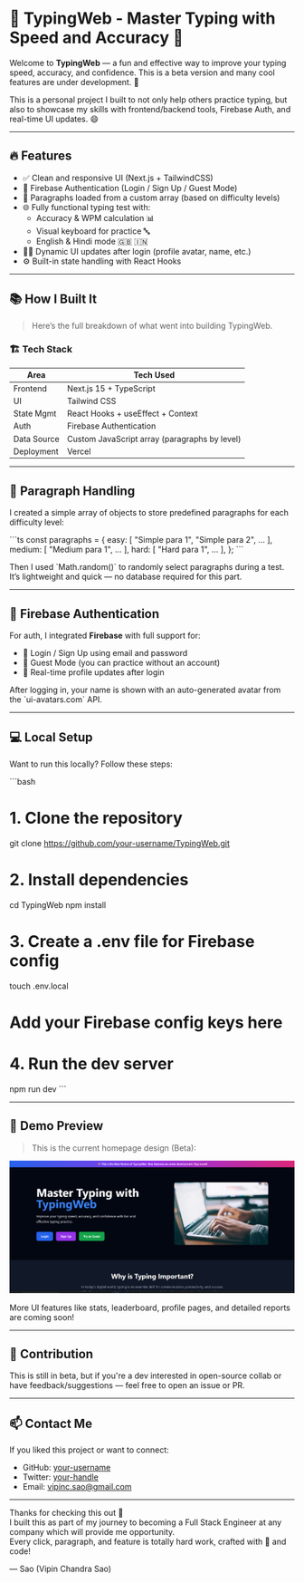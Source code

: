 
# 🧠 TypingWeb - Master Typing with Speed and Accuracy 🚀

Welcome to **TypingWeb** — a fun and effective way to improve your typing speed, accuracy, and confidence. This is a beta version and many cool features are under development. 🎯

This is a personal project I built to not only help others practice typing, but also to showcase my skills with frontend/backend tools, Firebase Auth, and real-time UI updates. 😄

---

## 🔥 Features

- ✅ Clean and responsive UI (Next.js + TailwindCSS)
- 🔐 Firebase Authentication (Login / Sign Up / Guest Mode)
- 💬 Paragraphs loaded from a custom array (based on difficulty levels)
- 🌐 Fully functional typing test with:
  - Accuracy & WPM calculation 📊
  - Visual keyboard for practice 🔤
  - English & Hindi mode 🇬🇧 🇮🇳
- 👨‍💻 Dynamic UI updates after login (profile avatar, name, etc.)
- ⚙️ Built-in state handling with React Hooks

---

## 📚 How I Built It

> Here’s the full breakdown of what went into building TypingWeb.

### 🏗️ Tech Stack

| Area        | Tech Used                        |
|-------------|----------------------------------|
| Frontend    | Next.js 15 + TypeScript          |
| UI          | Tailwind CSS                     |
| State Mgmt  | React Hooks + useEffect + Context |
| Auth        | Firebase Authentication          |
| Data Source | Custom JavaScript array (paragraphs by level) |
| Deployment  | Vercel                           |

---

## 📂 Paragraph Handling

I created a simple array of objects to store predefined paragraphs for each difficulty level:

\`\`\`ts
const paragraphs = {
  easy: [ "Simple para 1", "Simple para 2", ... ],
  medium: [ "Medium para 1", ... ],
  hard: [ "Hard para 1", ... ],
};
\`\`\`

Then I used \`Math.random()\` to randomly select paragraphs during a test. It’s lightweight and quick — no database required for this part.

---

## 🔐 Firebase Authentication

For auth, I integrated **Firebase** with full support for:

- 🔑 Login / Sign Up using email and password
- 🧪 Guest Mode (you can practice without an account)
- 🔄 Real-time profile updates after login

After logging in, your name is shown with an auto-generated avatar from the \`ui-avatars.com\` API.

---

## 💻 Local Setup

Want to run this locally? Follow these steps:

\`\`\`bash
# 1. Clone the repository
git clone https://github.com/your-username/TypingWeb.git

# 2. Install dependencies
cd TypingWeb
npm install

# 3. Create a .env file for Firebase config
touch .env.local
# Add your Firebase config keys here

# 4. Run the dev server
npm run dev
\`\`\`

---

## 🧪 Demo Preview

> This is the current homepage design (Beta):

![TypingWeb Homepage](./Screenshot%202025-04-20%20153048.png)

More UI features like stats, leaderboard, profile pages, and detailed reports are coming soon!

---

## 🤝 Contribution

This is still in beta, but if you're a dev interested in open-source collab or have feedback/suggestions — feel free to open an issue or PR.

---

## 📫 Contact Me

If you liked this project or want to connect:

- GitHub: [your-username](https://github.com/vipinsao)
- Twitter: [your-handle](https://x.com/vipinSao1)
- Email: vipinc.sao@gmail.com

---

Thanks for checking this out 🙌  
I built this as part of my journey to becoming a Full Stack Engineer at any company which will provide me opportunity.  
Every click, paragraph, and feature is totally hard work, crafted with 💙 and code!

— Sao (Vipin Chandra Sao)
